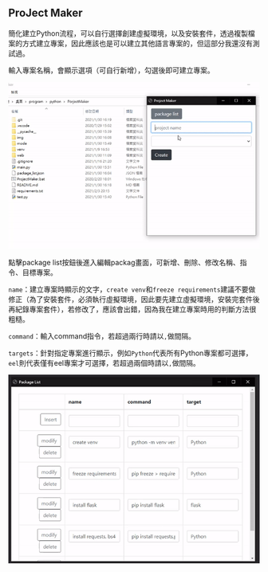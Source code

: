 ## ProJect Maker
簡化建立Python流程，可以自行選擇創建虛擬環境，以及安裝套件，透過複製檔案的方式建立專案，因此應該也是可以建立其他語言專案的，但這部分我還沒有測試過。


輸入專案名稱，會顯示選項（可自行新增），勾選後即可建立專案。


![demo1](./img/demo1.gif)

點擊package list按鈕後進入編輯packag畫面，可新增、刪除、修改名稱、指令、目標專案。

`name`：建立專案時顯示的文字，`create venv`和`freeze requirements`建議不要做修正（為了安裝套件，必須執行虛擬環境，因此要先建立虛擬環境，安裝完套件後再紀錄專案套件），若修改了，應該會出錯，因為我在建立專案時用的判斷方法很粗糙。

`command`：輸入command指令，若超過兩行時請以`,`做間隔。

`targets`：針對指定專案進行顯示，例如`Python`代表所有Python專案都可選擇，`eel`則代表僅有eel專案才可選擇，若超過兩個時請以`,`做間隔。


![demo2](./img/demo2.gif)
